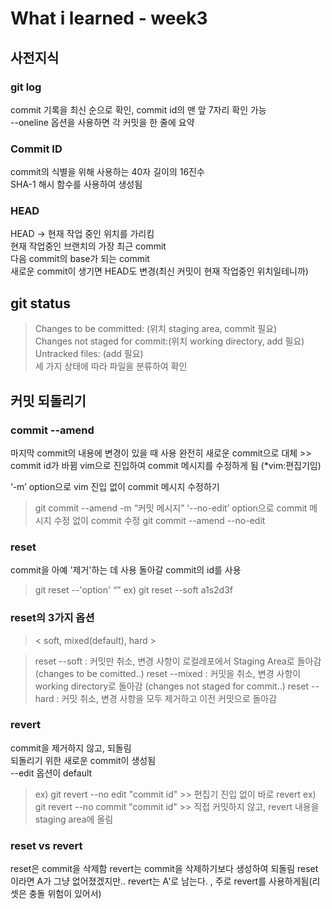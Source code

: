 # What i learned - week3
## 사전지식
### git log
 commit 기록을 최신 순으로 확인, commit id의 맨 앞 7자리 확인 가능   
 --oneline 옵션을 사용하면 각 커밋을 한 줄에 요약   
### Commit ID
commit의 식별을 위해 사용하는 40자 길이의 16진수     
SHA-1 해시 함수를 사용하여 생성됨   
### HEAD
HEAD -> 현재 작업 중인 위치를 가리킴   
현재 작업중인 브랜치의 가장 최근 commit    
다음 commit의 base가 되는 commit   
새로운 commit이 생기면 HEAD도 변경(최신 커밋이 현재 작업중인 위치일테니까)   
## git status
> Changes to be committed:      (위치 staging area, commit 필요)   
> Changes not staged for commit:(위치 working directory, add 필요)   
> Untracked files:              (add 필요)   
세 가지 상태에 따라 파일을 분류하여 확인   

## 커밋 되돌리기
### commit --amend
마지막 commit의 내용에 변경이 있을 때 사용
완전히 새로운 commit으로 대체 >> commit id가 바뀜
vim으로 진입하여 commit 메시지를 수정하게 됨 (*vim:편집기임)

‘-m’ option으로 vim 진입 없이 commit 메시지 수정하기
> git commit --amend -m “커밋 메시지”
‘--no-edit’ option으로 commit 메시지 수정 없이 commit 수정
> git commit --amend --no-edit
### reset
commit을 아예 '제거'하는 데 사용 
돌아갈 commit의 id를 사용 
> git reset --'option' “<commit id>”
> ex) git reset --soft a1s2d3f
### reset의 3가지 옵션
> < soft, mixed(default), hard >

> reset --soft : 커밋만 취소, 변경 사항이 로컬레포에서 Staging Area로 돌아감 (changes to be comitted..)
> reset --mixed : 커밋을 취소, 변경 사항이 working directory로 돌아감 (changes not staged for commit..)
> reset --hard : 커밋 취소, 변경 사항을 모두 제거하고 이전 커밋으로 돌아감 

### revert
commit을 제거하지 않고, 되돌림   
되돌리기 위한 새로운 commit이 생성됨    
--edit 옵션이 default   
> ex) git revert --no edit "commit id" >>  편집기 진입 없이 바로 revert 
> ex) git revert --no commit  "commit id" >>  직접 커밋하지 않고,  revert 내용을 staging area에 올림 

### reset vs revert
reset은 commit을 삭제함
revert는 commit을 삭제하기보다 생성하여 되돌림
reset이라면 A가 그냥 없어졌겠지만.. revert는 A'로 남는다.
, 주로 revert를 사용하게됨(리셋은 충돌 위험이 있어서)